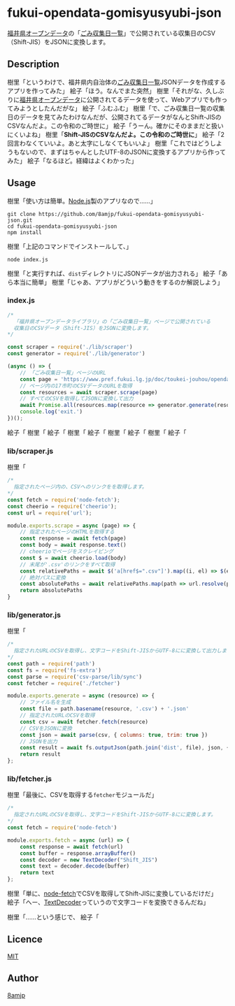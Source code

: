 # fukui-opendata-gomisyusyubi-json

[福井県オープンデータ](https://www.pref.fukui.lg.jp/gyosei/jouhoukoukai/opendata/index.html)の「[ごみ収集日一覧](https://www.pref.fukui.lg.jp/doc/toukei-jouhou/opendata/list_ct_gomisyusyubi.html)」で公開されている収集日のCSV（Shift-JIS）をJSONに変換します。

## Description

樹里「というわけで、福井県内自治体の[ごみ収集日一覧](https://www.pref.fukui.lg.jp/doc/toukei-jouhou/opendata/list_ct_gomisyusyubi.html)JSONデータを作成するアプリを作ってみた」
絵子「ほう。なんでまた突然」
樹里「それがな、久しぶりに[福井県オープンデータ](https://www.pref.fukui.lg.jp/gyosei/jouhoukoukai/opendata/index.html)に公開されてるデータを使って、Webアプリでも作ってみようとしたんだがな」
絵子「ふむふむ」
樹里「で、ごみ収集日一覧の収集日のデータを見てみたわけなんだが、公開されてるデータがなんとShift-JISのCSVなんだよ。この令和のご時世に」
絵子「うーん。確かにそのままだと扱いにくいよね」
樹里「**Shift-JISのCSVなんだよ。この令和のご時世に**」
絵子「2回言わなくていいよ。あと太字にしなくてもいいよ」
樹里「これではどうしようもないので、まずはちゃんとしたUTF-8のJSONに変換するアプリから作ってみた」
絵子「なるほど。経緯はよくわかった」

## Usage

樹里「使い方は簡単。[Node.js](https://nodejs.org/ja/)製のアプリなので……」

```
git clone https://github.com/8amjp/fukui-opendata-gomisyusyubi-json.git
cd fukui-opendata-gomisyusyubi-json
npm install
```

樹里「上記のコマンドでインストールして、」

```
node index.js
```

樹里「と実行すれば、`dist`ディレクトリにJSONデータが出力される」
絵子「あら本当に簡単」
樹里「じゃあ、アプリがどういう動きをするのか解説しよう」

### index.js

```js:index.js
/*
  「福井県オープンデータライブラリ」の「ごみ収集日一覧」ページで公開されている
  収集日のCSVデータ（Shift-JIS）をJSONに変換します。
*/

const scraper = require('./lib/scraper')
const generator = require('./lib/generator')

(async () => {
    // 「ごみ収集日一覧」ページのURL
    const page = 'https://www.pref.fukui.lg.jp/doc/toukei-jouhou/opendata/list_ct_gomisyusyubi.html'
    // ページ内の17市町のCSVデータのURLを取得
    const resources = await scraper.scrape(page)
    // すべてのCSVを取得してJSONに変換して出力
    await Promise.all(resources.map(resource => generator.generate(resource)));
    console.log('exit.')
})();
```

絵子「
樹里「
絵子「
樹里「
絵子「
樹里「
絵子「
樹里「
絵子「



### lib/scraper.js

樹里「

```js:lib/scraper.js
/*
  指定されたページ内の、CSVへのリンクをを取得します。
*/
const fetch = require('node-fetch');
const cheerio = require('cheerio');
const url = require('url');

module.exports.scrape = async (page) => {
    // 指定されたページのHTMLを取得する
    const response = await fetch(page)
    const body = await response.text()
    // cheerioでページをスクレイピング
    const $ = await cheerio.load(body)
    // 末尾が'.csv'のリンクをすべて取得
    const relativePaths = await $('a[href$=".csv"]').map((i, el) => $(el).attr('href')).get()
    // 絶対パスに変換
    const absolutePaths = await relativePaths.map(path => url.resolve(page, path))
    return absolutePaths
}
```

### lib/generator.js

樹里「

```js:lib/generator.js
/*
  指定されたURLのCSVを取得し、文字コードをShift-JISからUTF-8にに変換して出力します。
*/
const path = require('path')
const fs = require('fs-extra')
const parse = require('csv-parse/lib/sync')
const fetcher = require('./fetcher')

module.exports.generate = async (resource) => {
    // ファイル名を生成
    const file = path.basename(resource, '.csv') + '.json'
    // 指定されたURLのCSVを取得
    const csv = await fetcher.fetch(resource)
    // CSVをJSONに変換
    const json = await parse(csv, { columns: true, trim: true })
    // JSONを出力
    const result = await fs.outputJson(path.join('dist', file), json, { spaces: 4 })
    return result
};
```

### lib/fetcher.js

樹里「最後に、CSVを取得する`fetcher`モジュールだ」

```js:lib/fetcher.js
/*
  指定されたURLのCSVを取得し、文字コードをShift-JISからUTF-8にに変換します。
*/
const fetch = require('node-fetch')

module.exports.fetch = async (url) => {
    const response = await fetch(url)
    const buffer = response.arrayBuffer()
    const decoder = new TextDecoder("Shift_JIS")
    const text = decoder.decode(buffer)
    return text
};
```

樹里「単に、[node-fetch](https://www.npmjs.com/package/node-fetch)でCSVを取得してShift-JISに変換しているだけだ」  
絵子「へー、[TextDecoder](https://developer.mozilla.org/ja/docs/Web/API/TextDecoder)っていうので文字コードを変換できるんだね」  

樹里「……という感じで、
絵子「

## Licence

[MIT](https://github.com/tcnksm/tool/blob/master/LICENCE)

## Author

[8amjp](https://github.com/8amjp)
<!--stackedit_data:
eyJoaXN0b3J5IjpbLTE5NTY1NzYsODExNDAxOTYsNjE1NzU5Nz
Q4LC0yMzc0MDE5MzldfQ==
-->